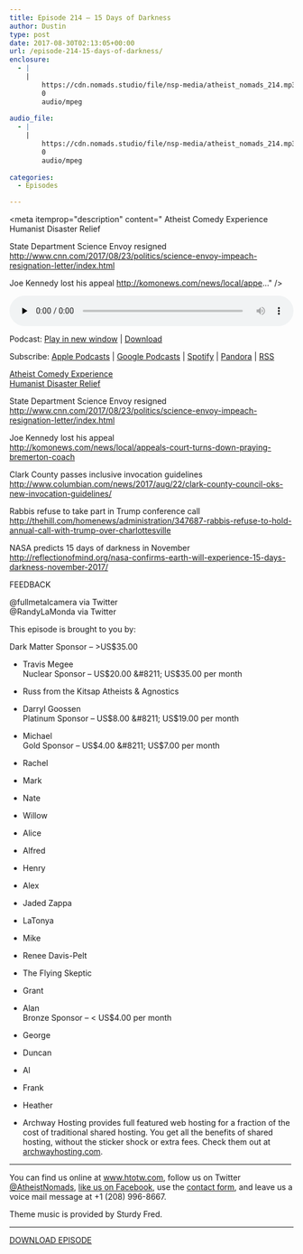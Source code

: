 ```yaml
---
title: ﻿Episode 214 – 15 Days of Darkness
author: Dustin
type: post
date: 2017-08-30T02:13:05+00:00
url: /﻿episode-214-15-days-of-darkness/
enclosure:
  - |
    |
        https://cdn.nomads.studio/file/nsp-media/atheist_nomads_214.mp3
        0
        audio/mpeg
        
audio_file:
  - |
    |
        https://cdn.nomads.studio/file/nsp-media/atheist_nomads_214.mp3
        0
        audio/mpeg
        
categories:
  - Episodes

---
```

<div itemscope itemtype="http://schema.org/AudioObject">
  <meta itemprop="name" content="﻿Episode 214 &#8211; 15 Days of Darkness" />
  
  <meta itemprop="uploadDate" content="2017-08-29T20:13:05-06:00" />
  
  <meta itemprop="encodingFormat" content="audio/mpeg" />
  
  <meta itemprop="description" content="
Atheist Comedy Experience
Humanist Disaster Relief

State Department Science Envoy resigned
 http://www.cnn.com/2017/08/23/politics/science-envoy-impeach-resignation-letter/index.html

Joe Kennedy lost his appeal
 http://komonews.com/news/local/appe..." />
  
  <meta itemprop="contentUrl" content="https://dts.podtrac.com/redirect.mp3/cdn.nomads.studio/file/nsp-media/atheist_nomads_214.mp3" />
  </p> 
  
  <div class="powerpress_player" id="powerpress_player_8477">
    <audio class="wp-audio-shortcode" id="audio-1613-221" preload="none" style="width: 100%;" controls="controls"><source type="audio/mpeg" src="https://dts.podtrac.com/redirect.mp3/cdn.nomads.studio/file/nsp-media/atheist_nomads_214.mp3?_=221" /><a href="https://dts.podtrac.com/redirect.mp3/cdn.nomads.studio/file/nsp-media/atheist_nomads_214.mp3">https://dts.podtrac.com/redirect.mp3/cdn.nomads.studio/file/nsp-media/atheist_nomads_214.mp3</a></audio>
  </div>
</div>

<p class="powerpress_links powerpress_links_mp3">
  Podcast: <a href="https://dts.podtrac.com/redirect.mp3/cdn.nomads.studio/file/nsp-media/atheist_nomads_214.mp3" class="powerpress_link_pinw" target="_blank" title="Play in new window" onclick="return powerpress_pinw('https://htotw.com/?powerpress_pinw=1613-podcast');" rel="nofollow">Play in new window</a> | <a href="https://dts.podtrac.com/redirect.mp3/cdn.nomads.studio/file/nsp-media/atheist_nomads_214.mp3" class="powerpress_link_d" title="Download" rel="nofollow" download="atheist_nomads_214.mp3">Download</a>
</p>

<p class="powerpress_links powerpress_subscribe_links">
  Subscribe: <a href="https://podcasts.apple.com/us/podcast/humanists-take-on-the-world/id530050098?mt=2&ls=1" class="powerpress_link_subscribe powerpress_link_subscribe_itunes" target="_blank" title="Subscribe on Apple Podcasts" rel="nofollow">Apple Podcasts</a> | <a href="https://www.google.com/podcasts?feed=aHR0cDovL2F0aGVpc3Rub21hZHMubGlic3luLmNvbS9yc3M%3D" class="powerpress_link_subscribe powerpress_link_subscribe_googleplay" target="_blank" title="Subscribe on Google Podcasts" rel="nofollow">Google Podcasts</a> | <a href="https://open.spotify.com/show/3LzK2xZGike6Tc1GEMtMbr?si=LieN9SNuTpq96smuaUsH8A" class="powerpress_link_subscribe powerpress_link_subscribe_spotify" target="_blank" title="Subscribe on Spotify" rel="nofollow">Spotify</a> | <a href="https://www.pandora.com/podcast/atheist-nomads/PC:10122?corr=62071012&part=ug" class="powerpress_link_subscribe powerpress_link_subscribe_pandora" target="_blank" title="Subscribe on Pandora" rel="nofollow">Pandora</a> | <a href="https://htotw.com/feed/podcast/" class="powerpress_link_subscribe powerpress_link_subscribe_rss" target="_blank" title="Subscribe via RSS" rel="nofollow">RSS</a>
</p>

<center>
</center>

  
<a href="https://www.facebook.com/events/1952889248266453/?ref=br_rs" target="_blank" rel="noopener">Atheist Comedy Experience</a>  
<a href="https://foundationbeyondbelief.org/civicrm/?page=CiviCRM&q=civicrm/contribute/transact&page=CiviCRM&reset=1&id=6" target="_blank" rel="noopener">Humanist Disaster Relief</a>

State Department Science Envoy resigned  
 <http://www.cnn.com/2017/08/23/politics/science-envoy-impeach-resignation-letter/index.html>

Joe Kennedy lost his appeal  
 <http://komonews.com/news/local/appeals-court-turns-down-praying-bremerton-coach>

Clark County passes inclusive invocation guidelines  
 <http://www.columbian.com/news/2017/aug/22/clark-county-council-oks-new-invocation-guidelines/>

Rabbis refuse to take part in Trump conference call  
 <http://thehill.com/homenews/administration/347687-rabbis-refuse-to-hold-annual-call-with-trump-over-charlottesville>

NASA predicts 15 days of darkness in November  
 <http://reflectionofmind.org/nasa-confirms-earth-will-experience-15-days-darkness-november-2017/>

FEEDBACK

@fullmetalcamera via Twitter  
@RandyLaMonda via Twitter

This episode is brought to you by:

Dark Matter Sponsor &#8211; >US$35.00  
* Travis Megee  
Nuclear Sponsor &#8211; US$20.00 &#8211; US$35.00 per month  
* Russ from the Kitsap Atheists & Agnostics  
* Darryl Goossen  
Platinum Sponsor &#8211; US$8.00 &#8211; US$19.00 per month  
* Michael  
Gold Sponsor &#8211; US$4.00 &#8211; US$7.00 per month  
* Rachel  
* Mark  
* Nate  
* Willow  
* Alice  
* Alfred  
* Henry  
* Alex  
* Jaded Zappa  
* LaTonya  
* Mike  
* Renee Davis-Pelt  
* The Flying Skeptic  
* Grant  
* Alan  
Bronze Sponsor &#8211; < US$4.00 per month  
* George  
* Duncan  
* Al  
* Frank  
* Heather

* Archway Hosting provides full featured web hosting for a fraction of the cost of traditional shared hosting. You get all the benefits of shared hosting, without the sticker shock or extra fees. Check them out at <a href="http://archwayhosting.com/" target="_blank" rel="noopener">archwayhosting.com</a>.

<hr width="500" />

You can find us online at <a href="https://www.htotw.com/" target="_blank" rel="noopener">www.htotw.com</a>, follow us on Twitter <a href="https://htotw.com/twitter" target="_blank" rel="noopener">@AtheistNomads</a>, <a href="https://htotw.com/facebook" target="_blank" rel="noopener">like us on Facebook</a>, use the [contact form](https://htotw.com/contact), and leave us a voice mail message at +1 (208) 996-8667.

Theme music is provided by Sturdy Fred.

<hr width="”500”" />

[DOWNLOAD EPISODE][1]

 [1]: https://dts.podtrac.com/redirect.mp3/cdn.nomads.studio/file/nsp-media/atheist_nomads_214.mp3